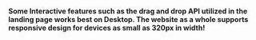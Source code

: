 #### Some Interactive features such as the drag and drop API utilized in the landing page works best on Desktop. The website as a whole supports responsive design for devices as small as 320px in width!
